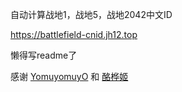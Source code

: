 自动计算战地1，战地5，战地2042中文ID

https://battlefield-cnid.jh12.top

懒得写readme了

感谢 [YomuyomuyO](https://www.bilibili.com/video/BV1yEmYYdEH3/?spm_id_from=333.337.search-card.all.click&vd_source=a8058e7bb179b7287e777451e143469f) 和 [酪桦姬](https://www.bilibili.com/video/BV1FL8UzaEhT/?spm_id_from=333.337.search-card.all.click&vd_source=a8058e7bb179b7287e777451e143469f)
